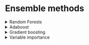 # Ensemble methods

<details markdown="block">
<summary> Random Forests </summary>

## Random forests

Recall decision and regression trees -- see for instance [Normalized Nerd videos](https://www.youtube.com/channel/UC7Fs-Fdpe0I8GYg3lboEuXw) on classification and regression trees.

Random forest are ensemble learning methods that involve:
  - (bootstraping) Creating a collection of trees from bootstrap samples (sampling with replacement); [see meaning](https://en.wikipedia.org/wiki/Bootstrapping)
  - (decorrelating) Decorrelate models by randomly selecting features
  - (aggregating) Ensembling the collection of trees by majority vote.

<img src="https://github.com/isa-ulisboa/greends-pml/blob/main/figures/random_forests.png" width="600" >

The following pseudo-code provides the main steps to create a random forest.

<details markdown="block">
<summary> Pseudo-code to create and apply a Random Forest</summary>

### Step 1: Initialize Parameters
1. Set the number of trees `N_trees`.
2. Define the maximum depth of each tree `max_depth`.
3. Set the number of features to consider when splitting `max_features`.

### Step 2: Prepare the Data
1. Split the dataset into training and testing sets.
2. Preprocess the data (e.g., handle missing values, normalize if needed).

### Step 3: Build the Random Forest
1. Initialize an empty list `forest` to store decision trees.

2. For each tree `i` in range(1, N_trees):
   - **Step 3.1:** Create a bootstrap sample:
     - Randomly sample the training data with replacement to create a subset.
   - **Step 3.2:** Train a decision tree:
     - Select a random subset of features (`max_features`).
     - Grow the tree using the bootstrap sample:
       - At each node, split on the best feature (based on criteria like Gini Impurity or Entropy for classification, or variance for regression).
       - Stop splitting if `max_depth` is reached or other stopping criteria are met.
   - **Step 3.3:** Add the trained decision tree to `forest`.

### Step 4: Make Predictions
1. For a new data point:
   - Pass it through each tree in the forest.
   - Collect predictions from all trees (majority vote for classification, or weighted mean for regression).

2. Return the final prediction.

### Step 5: Evaluate Performance
1. Use the testing set to evaluate accuracy or other metrics (e.g., precision, recall).

---

</details>

<details markdown="block">
<summary> Why do random forest reduce the variance of the estimator?</summary>

For simplicity, let's consider regression trees and show that the goal of ensembling trees with random forests is reducing the variance. 

Let  $X_i$ be  the random variable  that represents the predition for the regression tree $T_i$ from the collection, with $\rho={\rm cor}[X_i,X_j]$ being the correlation between $X_i$ and $X_j$. The prediction from the ensemble is

$$\bar{X}=\frac{1}{n} \left( X_1+\dots+X_B \right)$$

and its variance is given by

$${\rm Var}[\bar{X}]=  \rho \, \sigma^2 + \frac{1-\rho}{B} \sigma^2,$$

where ${\rm Var}[X-i]=\sigma^2$ and $B$ is the number of bootstrap samples. As long as $\rho$ does not grow with $B$, which is why the trees are decorrelated, using a larger ensemble will increase $B$ and reduce ${\rm Var}[\bar{X}]$, which is the goal of ensembling estimators.

---

</details>

<details markdown="block">
<summary> Script to create random forest with scikit-learn</summary>

```
from sklearn.ensemble import RandomForestClassifier
from sklearn.datasets import load_iris
from sklearn.model_selection import train_test_split
from sklearn.metrics import accuracy_score

# Load the Iris dataset
iris = load_iris()
X = iris.data
y = iris.target

# Split the dataset into training and testing sets
X_train, X_test, y_train, y_test = train_test_split(X, y, test_size=0.2, random_state=42)
# Create a Random Forest classifier
rf_classifier = RandomForestClassifier(n_estimators=100, random_state=42)
# Train the classifier
rf_classifier.fit(X_train, y_train)
# Make predictions on the test set
y_pred = rf_classifier.predict(X_test)
# Evaluate the accuracy of the classifier
accuracy = accuracy_score(y_test, y_pred)
print("Accuracy:", accuracy)
```
---

</details>

</details>

<details markdown="block">
<summary> Adaboost </summary>

## Adaboost

As discussed in [(Sagi and Rokach, 2017)](docs/Sagi_2018_Ensemble_learning_A_survey_Wire.pdf), the
main idea of AdaBoost is to focus on instances that were previously misclassified when training a new inducer. The
level of focus given is determined by a **weight** that is assigned to each instance in the training set. In the first iteration,
the same weight is assigned to all of the instances. In each iteration, the weights of misclassified instances are increased,
while the weights of correctly classified instances are decreased. In addition, weights are also assigned to the individual
base learners based on their overall predictive performance.

**AdaBoost** is a *dependent* ML method since each tree is an improvement over previous trees in the sequence. This is the opposite of *random forests* where the tree are grown independently.

--- 

</details>

<details markdown="block">
<summary> Gradient boosting </summary>

## Gradient boosting

Gradient Boost is also a *dependent* method, since each tree is an improvement of the earlier trees. Gradient Boost provides a framework to build an ensemble of trees based on an arbitrary loss function. In Gradient Boosting, each new tree is computed using a **simple classifier** (also called weak inducer, that just performs better than random) the **residuals** from the previous model.

For details and very nice illustrations, look at the two following posts:

1. [Regression](https://towardsdatascience.com/all-you-need-to-know-about-gradient-boosting-algorithm-part-1-regression-2520a34a502)

2. [Classification](https://towardsdatascience.com/all-you-need-to-know-about-gradient-boosting-algorithm-part-2-classification-d3ed8f56541e)

--- 

</details>

<details markdown="block">
<summary> Variable importance</summary>

## Variable importance

Since interpretability is a concept difficult to define precisely, people eager to gain
insights about the driving forces at work behind random forests predictions often focus
on variable importance, a measure of the influence of each input variable to predict
the output [Scornet, 2021](https://arxiv.org/pdf/2001.04295). In Breiman (2001) original random forests, there exist two importance
measures:

1. **Mean Decrease Impurity**, MDI, or Gini importance, see Breiman (2002),
which sums up the gain associated to all splits performed along a given variable; and

2. **Mean Decrease Accuracy**, MDA, or **permutation importance**, see Breiman (2001), 
which shuffles entries of a specific variable in the test data set and computes the
difference between the error on the permuted test set and the original test set.

Because
of its very definition, MDI is an importance measure that can be computed for trees
only, since it strongly relies on the tree structure, whereas MDA is an instantiation of
the permutation importance that can be used for any predictive model. Both measures
are used in practice even if they possess several major drawbacks.

**MDI** is known to favor variables with many categories. Even when variables have the same number of categories,
MDI exhibits empirical bias towards variables that possess a category having a high frequency. MDI is also biased in presence of correlated features.

**MDA** seems to exhibit less bias than MDI but tends to overestimate correlated features. 


<details markdown="block">
<summary> Script to compute MDI for different classifiers for the Iris data set</summary>

```
import numpy as np
import matplotlib.pyplot as plt
from sklearn.datasets import load_iris
from sklearn.tree import DecisionTreeClassifier
from sklearn.ensemble import RandomForestClassifier
from sklearn.ensemble import AdaBoostClassifier
from sklearn.ensemble import GradientBoostingClassifier

# Load the Iris dataset
iris = load_iris()
X = iris.data
y = iris.target
feature_names = iris.feature_names

# Create Random Forest classifier
rf_clf = RandomForestClassifier(random_state=42)
rf_clf.fit(X, y)

# Create AdaBoost classifier with decision tree base estimator
ada_clf = AdaBoostClassifier(estimator=DecisionTreeClassifier(max_depth=3), random_state=42)
ada_clf.fit(X, y)

# Create Gradient Boosting classifier
gb_clf = GradientBoostingClassifier(random_state=42)
gb_clf.fit(X, y)

# Calculate feature importance for each classifier
rf_importance = rf_clf.feature_importances_
ada_importance = ada_clf.feature_importances_
gb_importance = gb_clf.feature_importances_

# Set up the figure
fig, ax = plt.subplots(figsize=(8, 6))

# Plot the feature importance
x = np.arange(len(feature_names))
width = 0.2

rects1 = ax.bar(x - width, rf_importance, width, label='Random Forest')
rects2 = ax.bar(x, ada_importance, width, label='AdaBoost')
rects3 = ax.bar(x + width, gb_importance, width, label='Gradient Boosting')

# Add labels, title, and legend
ax.set_xlabel('Features')
ax.set_ylabel('Importance')
ax.set_title('Feature Importance Comparison')
ax.set_xticks(x)
ax.set_xticklabels(feature_names)
ax.legend()

# Show the plot
plt.tight_layout()
plt.show()
```
---

</details>
